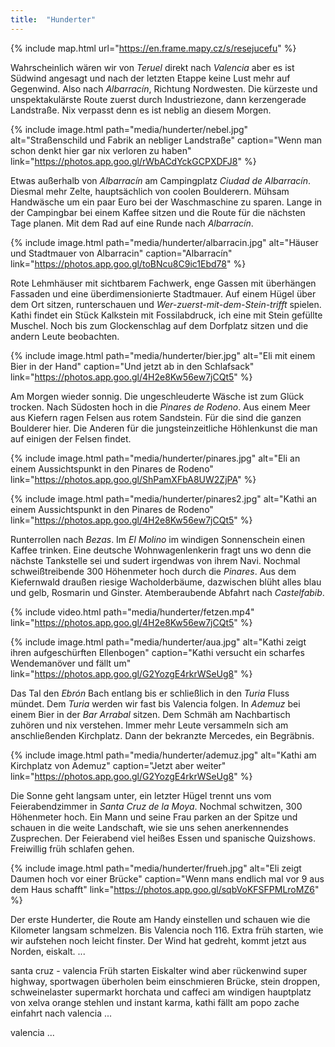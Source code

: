 ```yaml
---
title:  "Hunderter"
---
```


{% include map.html url="https://en.frame.mapy.cz/s/resejucefu" %}

Wahrscheinlich wären wir von *Teruel* direkt nach *Valencia* aber es ist Südwind angesagt und nach der letzten Etappe keine Lust mehr auf Gegenwind.
Also nach *Albarracín*, Richtung Nordwesten. 
Die kürzeste und unspektakulärste Route zuerst durch Industriezone, dann kerzengerade Landstraße.
Nix verpasst denn es ist neblig an diesem Morgen.

{% include image.html path="media/hunderter/nebel.jpg" alt="Straßenschild und Fabrik an nebliger Landstraße" caption="Wenn man schon denkt hier gar nix verloren zu haben" link="https://photos.app.goo.gl/rWbACdYckGCPXDFJ8" %}

Etwas außerhalb von *Albarracín* am Campingplatz *Ciudad de Albarracín*.
Diesmal mehr Zelte, hauptsächlich von coolen Boulderern.
Mühsam Handwäsche um ein paar Euro bei der Waschmaschine zu sparen.
Lange in der Campingbar bei einem Kaffee sitzen und die Route für die nächsten Tage planen.
Mit dem Rad auf eine Runde nach *Albarracín*.

{% include image.html path="media/hunderter/albarracin.jpg" alt="Häuser und Stadtmauer von Albarracin" caption="Albarracín" link="https://photos.app.goo.gl/toBNcu8C9ic1Ebd78" %}

Rote Lehmhäuser mit sichtbarem Fachwerk, enge Gassen mit überhängen Fassaden und eine überdimensionierte Stadtmauer.
Auf einem Hügel über dem Ort sitzen, runterschauen und *Wer-zuerst-mit-dem-Stein-trifft* spielen.
Kathi findet ein Stück Kalkstein mit Fossilabdruck, ich eine mit Stein gefüllte Muschel.
Noch bis zum Glockenschlag auf dem Dorfplatz sitzen und die andern Leute beobachten.

{% include image.html path="media/hunderter/bier.jpg" alt="Eli mit einem Bier in der Hand" caption="Und jetzt ab in den Schlafsack" link="https://photos.app.goo.gl/4H2e8Kw56ew7jCQt5" %}

Am Morgen wieder sonnig.
Die ungeschleuderte Wäsche ist zum Glück trocken.
Nach Südosten hoch in die *Pinares de Rodeno*.
Aus einem Meer aus Kiefern ragen Felsen aus rotem Sandstein.
Für die sind die ganzen Boulderer hier.
Die Anderen für die jungsteinzeitliche Höhlenkunst die man auf einigen der Felsen findet.

{% include image.html path="media/hunderter/pinares.jpg" alt="Eli an einem Aussichtspunkt in den Pinares de Rodeno" link="https://photos.app.goo.gl/ShPamXFbA8UW2ZjPA" %}

{% include image.html path="media/hunderter/pinares2.jpg" alt="Kathi an einem Aussichtspunkt in den Pinares de Rodeno"  link="https://photos.app.goo.gl/4H2e8Kw56ew7jCQt5" %}

Runterrollen nach *Bezas*. 
Im *El Molino* im windigen Sonnenschein einen Kaffee trinken.
Eine deutsche Wohnwagenlenkerin fragt uns wo denn die nächste Tankstelle sei und sudert irgendwas von ihrem Navi.
Nochmal schweißtreibende 300 Höhenmeter hoch durch die *Pinares*.
Aus dem Kiefernwald draußen riesige Wacholderbäume, dazwischen blüht alles blau und gelb, Rosmarin und Ginster.
Atemberaubende Abfahrt nach *Castelfabib*.

{% include video.html path="media/hunderter/fetzen.mp4" link="https://photos.app.goo.gl/4H2e8Kw56ew7jCQt5" %}

{% include image.html path="media/hunderter/aua.jpg" alt="Kathi zeigt ihren aufgeschürften Ellenbogen" caption="Kathi versucht ein scharfes Wendemanöver und fällt um" link="https://photos.app.goo.gl/G2YozgE4rkrWSeUg8" %}

Das Tal den *Ebrón* Bach entlang bis er schließlich in den *Turia* Fluss mündet.
Dem *Turia* werden wir fast bis Valencia folgen.
In *Ademuz* bei einem Bier in der *Bar Arrabal* sitzen.
Dem Schmäh am Nachbartisch zuhören und nix verstehen.
Immer mehr Leute versammeln sich am anschließenden Kirchplatz.
Dann der bekranzte Mercedes, ein Begräbnis.

{% include image.html path="media/hunderter/ademuz.jpg" alt="Kathi am Kirchplatz von Ademuz" caption="Jetzt aber weiter" link="https://photos.app.goo.gl/G2YozgE4rkrWSeUg8" %}

Die Sonne geht langsam unter, ein letzter Hügel trennt uns vom Feierabendzimmer in *Santa Cruz de la Moya*.
Nochmal schwitzen, 300 Höhenmeter hoch.
Ein Mann und seine Frau parken an der Spitze und schauen in die weite Landschaft, wie sie uns sehen anerkennendes Zusprechen.
Der Feierabend viel heißes Essen und spanische Quizshows.
Freiwillig früh schlafen gehen.

{% include image.html path="media/hunderter/frueh.jpg" alt="Eli zeigt Daumen hoch vor einer Brücke" caption="Wenn mans endlich mal vor 9 aus dem Haus schafft" link="https://photos.app.goo.gl/sqbVoKFSFPMLroMZ6" %}

Der erste Hunderter, die Route am Handy einstellen und schauen wie die Kilometer langsam schmelzen.
Bis Valencia noch 116.
Extra früh starten, wie wir aufstehen noch leicht finster.
Der Wind hat gedreht, kommt jetzt aus Norden, eiskalt.
...

santa cruz - valencia
    Früh starten
    Eiskalter wind aber rückenwind
    super highway, sportwagen überholen beim einschmieren
    Brücke, stein droppen, schweinelaster
    supermarkt horchata und caffeci am windigen hauptplatz von xelva
    orange stehlen und instant karma, kathi fällt am popo
    zache einfahrt nach valencia
    ...

valencia
    ...